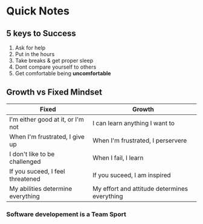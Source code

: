 <head>
  <link 
      rel="stylesheet" 
      type="text/css" 
      media="all" 
      href="./color.css"/>
  <link 
      rel="stylesheet" 
      type="text/css" 
      media="all" 
      href="./CSS.css"/>
    <link 
      href="https://fonts.googleapis.com/css?family=Fira+Mono:500&display=swap" 
      rel="stylesheet">
    <script src="https://code.jquery.com/jquery-3.5.1.min.js" integrity="sha256-9/aliU8dGd2tb6OSsuzixeV4y/faTqgFtohetphbbj0=" crossorigin="anonymous"></script>
<style> 
</style>
</head>    

# Quick Notes

## 5 keys to Success
1. Ask for help 
1. Put in the hours 
1. Take breaks & get proper sleep 
1. Dont compare yourself to others
1. Get comfortable being <span class='Tomato'>**uncomfortable**</span>

## Growth vs Fixed Mindset 

Fixed | Growth
------|-------
I'm either good at it, or I'm not | I can learn anything I want to 
When I'm frustrated, I give up | When I'm frustrated, I perservere 
I don't like to be challenged | When I fail, I learn 
If you suceed, I feel threatened | If you suceed, I am inspired 
My abilities determine everything | My effort and attitude determines everything 

### Software developement is a  <span class="Cyan">Team Sport</span>